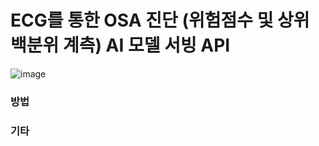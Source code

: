 # ECG를 통한 OSA 진단 (위험점수 및 상위 백분위 계측) AI 모델 서빙 API
![image](https://github.com/awaykim/DreamGuard_AI/assets/121528605/16e7f555-8264-41b5-8fe4-10ba28ae1a14)

### 방법

### 기타
